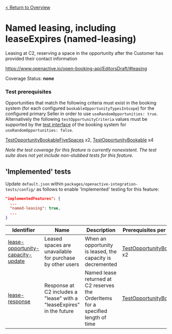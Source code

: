 [< Return to Overview](../../README.md)
# Named leasing, including leaseExpires (named-leasing)

Leasing at C2, reserving a space in the opportunity after the Customer has provided their contact information


https://www.openactive.io/open-booking-api/EditorsDraft/#leasing

Coverage Status: **none**
### Test prerequisites
Opportunities that match the following criteria must exist in the booking system (for each configured `bookableOpportunityTypesInScope`) for the configured primary Seller in order to use `useRandomOpportunities: true`. Alternatively the following `testOpportunityCriteria` values must be supported by the [test interface](https://openactive.io/test-interface/) of the booking system for `useRandomOpportunities: false`.

[TestOpportunityBookableFiveSpaces](https://openactive.io/test-interface#TestOpportunityBookableFiveSpaces) x2, [TestOpportunityBookable](https://openactive.io/test-interface#TestOpportunityBookable) x4

*Note the test coverage for this feature is currently nonexistent. The test suite does not yet include non-stubbed tests for this feature.*


## 'Implemented' tests

Update `default.json` within `packages/openactive-integration-tests/config/` as follows to enable 'Implemented' testing for this feature:

```json
"implementedFeatures": {
  ...
  "named-leasing": true,
  ...
}
```

| Identifier | Name | Description | Prerequisites per Opportunity Type |
|------------|------|-------------|---------------|
| [lease-opportunity-capacity-update](./implemented/lease-opportunity-capacity-update-test.js) | Leased spaces are unavailable for purchase by other users | When an opportunity is leased, the capacity is decremented | [TestOpportunityBookableFiveSpaces](https://openactive.io/test-interface#TestOpportunityBookableFiveSpaces) x2 |
| [lease-response](./implemented/lease-response-test.js) | Response at C2 includes a "lease" with a "leaseExpires" in the future | Named lease returned at C2 reserves the OrderItems for a specified length of time | [TestOpportunityBookable](https://openactive.io/test-interface#TestOpportunityBookable) x4 |


